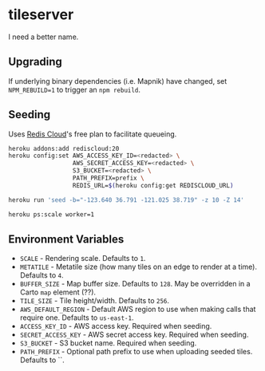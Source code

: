 # tileserver

I need a better name.

## Upgrading

If underlying binary dependencies (i.e. Mapnik) have changed, set
`NPM_REBUILD=1` to trigger an `npm rebuild`.

## Seeding

Uses [Redis Cloud](https://addons.heroku.com/rediscloud)'s free plan to
facilitate queueing.

```bash
heroku addons:add rediscloud:20
heroku config:set AWS_ACCESS_KEY_ID=<redacted> \
                  AWS_SECRET_ACCESS_KEY=<redacted> \
                  S3_BUCKET=<redacted> \
                  PATH_PREFIX=prefix \
                  REDIS_URL=$(heroku config:get REDISCLOUD_URL)
```

```bash
heroku run 'seed -b="-123.640 36.791 -121.025 38.719" -z 10 -Z 14'

heroku ps:scale worker=1
```

## Environment Variables

* `SCALE` - Rendering scale. Defaults to `1`.
* `METATILE` - Metatile size (how many tiles on an edge to render at a time).
  Defaults to `4`.
* `BUFFER_SIZE` - Map buffer size. Defaults to `128`.  May be overridden in
  a Carto `map` element (??).
* `TILE_SIZE` - Tile height/width. Defaults to `256`.
* `AWS_DEFAULT_REGION` - Default AWS region to use when making calls that
  require one.  Defaults to `us-east-1`.
* `ACCESS_KEY_ID` - AWS access key. Required when seeding.
* `SECRET_ACCESS_KEY` - AWS secret access key. Required when seeding.
* `S3_BUCKET` - S3 bucket name. Required when seeding.
* `PATH_PREFIX` - Optional path prefix to use when uploading seeded tiles.
  Defaults to ``.

